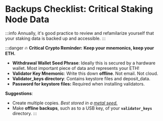 # Backups Checklist: Critical Staking Node Data

:::info
Annually, it's good practice to review and refamilarize yourself that your staking data is backed up and accessible.
:::

:::danger
:fire: **Critical Crypto Reminder:** **Keep your mnemonics, keep your ETH.**



* **Withdrawal Wallet Seed Phrase**: Ideally this is secured by a hardware wallet. Most important piece of data and represents your ETH!
* **Validator Key Mnemonic**: Write this down **offline**. Not email. Not cloud.
* **Validator_keys directory**: Contains keystore files and deposit_data.
* **Password for keystore files:** Required when installing validators.



**Suggestions**:

* Create multiple copies. _Best stored in a_ [_metal seed._](https://jlopp.github.io/metal-bitcoin-storage-reviews/)
* Make **offline backups**, such as to a USB key, of your **`validator_keys`** directory.
:::
